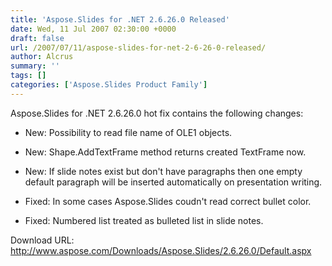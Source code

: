 ```yaml
---
title: 'Aspose.Slides for .NET 2.6.26.0 Released'
date: Wed, 11 Jul 2007 02:30:00 +0000
draft: false
url: /2007/07/11/aspose-slides-for-net-2-6-26-0-released/
author: Alcrus
summary: ''
tags: []
categories: ['Aspose.Slides Product Family']
---
```


Aspose.Slides for .NET 2.6.26.0 hot fix contains the following changes:  

*   New: Possibility to read file name of OLE1 objects.
*   New: Shape.AddTextFrame method returns created TextFrame now.
*   New: If slide notes exist but don't have paragraphs then one empty default paragraph will be inserted automatically on presentation writing.  
    
*   Fixed: In some cases Aspose.Slides coudn't read correct bullet color.
*   Fixed: Numbered list treated as bulleted list in slide notes.

Download URL: http://www.aspose.com/Downloads/Aspose.Slides/2.6.26.0/Default.aspx








